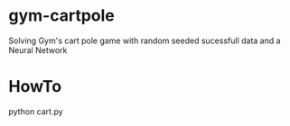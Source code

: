 # gym-cartpole
Solving Gym's cart pole game with random seeded sucessfull data and a Neural Network

# HowTo
python cart.py
